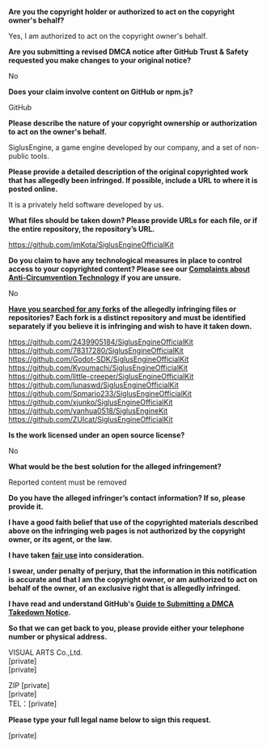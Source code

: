 **Are you the copyright holder or authorized to act on the copyright owner's behalf?**

Yes, I am authorized to act on the copyright owner's behalf.

**Are you submitting a revised DMCA notice after GitHub Trust & Safety requested you make changes to your original notice?**

No

**Does your claim involve content on GitHub or npm.js?**

GitHub

**Please describe the nature of your copyright ownership or authorization to act on the owner's behalf.**

SiglusEngine, a game engine developed by our company, and a set of non-public tools.

**Please provide a detailed description of the original copyrighted work that has allegedly been infringed. If possible, include a URL to where it is posted online.**

It is a privately held software developed by us.

**What files should be taken down? Please provide URLs for each file, or if the entire repository, the repository’s URL.**

https://github.com/imKota/SiglusEngineOfficialKit

**Do you claim to have any technological measures in place to control access to your copyrighted content? Please see our <a href="https://docs.github.com/articles/guide-to-submitting-a-dmca-takedown-notice#complaints-about-anti-circumvention-technology">Complaints about Anti-Circumvention Technology</a> if you are unsure.**

No

**<a href="https://docs.github.com/articles/dmca-takedown-policy#b-what-about-forks-or-whats-a-fork">Have you searched for any forks</a> of the allegedly infringing files or repositories? Each fork is a distinct repository and must be identified separately if you believe it is infringing and wish to have it taken down.**

https://github.com/2439905184/SiglusEngineOfficialKit  
https://github.com/78317280/SiglusEngineOfficialKit  
https://github.com/Godot-SDK/SiglusEngineOfficialKit  
https://github.com/Kyoumachi/SiglusEngineOfficialKit  
https://github.com/little-creeper/SiglusEngineOfficialKit  
https://github.com/lunaswd/SiglusEngineOfficialKit  
https://github.com/Spmario233/SiglusEngineOfficialKit  
https://github.com/xjunko/SiglusEngineOfficialKit  
https://github.com/yanhua0518/SiglusEngineKit  
https://github.com/ZUIcat/SiglusEngineOfficialKit

**Is the work licensed under an open source license?**

No

**What would be the best solution for the alleged infringement?**

Reported content must be removed

**Do you have the alleged infringer’s contact information? If so, please provide it.**

**I have a good faith belief that use of the copyrighted materials described above on the infringing web pages is not authorized by the copyright owner, or its agent, or the law.**

**I have taken <a href="https://www.lumendatabase.org/topics/22">fair use</a> into consideration.**

**I swear, under penalty of perjury, that the information in this notification is accurate and that I am the copyright owner, or am authorized to act on behalf of the owner, of an exclusive right that is allegedly infringed.**

**I have read and understand GitHub's <a href="https://docs.github.com/articles/guide-to-submitting-a-dmca-takedown-notice/">Guide to Submitting a DMCA Takedown Notice</a>.**

**So that we can get back to you, please provide either your telephone number or physical address.**

VISUAL ARTS Co.,Ltd.  
[private]  
[private]  

ZIP [private]  
[private]  
TEL：[private]  

**Please type your full legal name below to sign this request.**

[private]  
